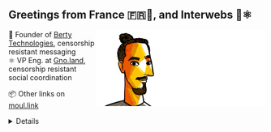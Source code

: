 ## Greetings from France 🇫🇷👋, and Interwebs 🚀⚛️

<img align="right" src="https://raw.githubusercontent.com/moul/moul/main/contribute.gif">

:hammer: Founder of [Berty Technologies](https://berty.tech), censorship resistant messaging<br/>
:atom_symbol: VP Eng. at [Gno.land](https://gno.land), censorship resistant social coordination<br/>







:package: Other links on [moul.link](https://www.moul.link/)<br/>


<details>

<h4>🌱 Last projects</h4>
<ul>

<li><a href="https://github.com/moul/gno.land-r-manfred">moul/gno.land-r-manfred</a> - Collection of contracts published under gno.land/r/manfred/...</li>
<li><a href="https://github.com/moul/cosmos-scripts">moul/cosmos-scripts</a> - </li>
<li><a href="https://github.com/moul/renovate-config">moul/renovate-config</a> - Custom renovate config.</li>
<li><a href="https://github.com/moul/asanaman">moul/asanaman</a> - Asana tools and golang libs.</li>
<li><a href="https://github.com/moul/gno-basics">moul/gno-basics</a> - Gnolang smart contract examples</li>
<li><a href="https://github.com/moul/gno-stuff">moul/gno-stuff</a> - various gno things</li>
<li><a href="https://github.com/moul/berty-discord-webhook">moul/berty-discord-webhook</a> - A bot that sends Discord webhooks on new messages in a Berty group</li>
<li><a href="https://github.com/moul/.gno">moul/.gno</a> - gno metadata</li>
<li><a href="https://github.com/moul/poc-cmd-to-everything">moul/poc-cmd-to-everything</a> - PoC repo for one of my ideas 🤌</li>
<li><a href="https://github.com/search?o=desc&q=user%3Amoul+created%3A%3E2022-01-01&s=updated&type=Repositories">...</a></li>

</ul>

<h4>🔭 Recent Releases I Worked On</h4>
<ul>
<li><a href="https://github.com/pathwar/pathwar">pathwar/pathwar</a> (<a href="https://github.com/pathwar/pathwar/releases/tag/v2.94.0">v2.94.0</a>, 1 day ago) - ☠️ The Pathwar Project ☠️</li>
<li><a href="https://github.com/berty/berty">berty/berty</a> (<a href="https://github.com/berty/berty/releases/tag/v2.460.0">v2.460.0</a>, 5 days ago) - Berty is a secure peer-to-peer messaging app that works with or without internet access, cellular data or trust in the network</li>
<li><a href="https://github.com/moul/zapgorm2">moul/zapgorm2</a> (<a href="https://github.com/moul/zapgorm2/releases/tag/v1.3.0">v1.3.0</a>, 1 week ago) - ⚡ zap logging driver for gorm v2</li>
<li><a href="https://github.com/OpenZeppelin/openzeppelin-contracts">OpenZeppelin/openzeppelin-contracts</a> (<a href="https://github.com/OpenZeppelin/openzeppelin-contracts/releases/tag/v4.8.2">v4.8.2</a>, 1 week ago) - OpenZeppelin Contracts is a library for secure smart contract development.</li>
<li><a href="https://github.com/berty/weshnet">berty/weshnet</a> (<a href="https://github.com/berty/weshnet/releases/tag/v1.1.1">v1.1.1</a>, 1 week ago) - Decentralized extreme communication protocol</li>

<li><a href="https://github.com/pulls?q=is%3Apr+author%3Amoul+is%3Amerged+">...</a></li>
</ul>

<h4>❤️ These awesome people sponsor me (thank you!)</h4>
<ul>

<li><a href="https://github.com/creack">creack</a></li>
<li><a href="https://github.com/shawnharmsen">shawnharmsen</a></li>
<li><a href="https://github.com/le-du6">le-du6</a></li>
<li><a href="https://github.com/Z-a-r-a-k-i">Z-a-r-a-k-i</a></li>
<li><a href="https://github.com/cerisier">cerisier</a></li>
<li><a href="https://github.com/sponsors/moul/">...</a></li>
</ul>









  <h4>💪 Recent PRs</h4>
  <ul>
  
  <li><a href="https://github.com/gnolang/gno">gnolang/gno</a> - <a href="https://github.com/gnolang/gno/pull/585">chore: move tendermint2 pkgs into tendermint2/</a> (1 day ago) </li>
  
  <li><a href="https://github.com/tendermint/tendermint2">tendermint/tendermint2</a> - <a href="https://github.com/tendermint/tendermint2/pull/9">chore: update LICENSE.md</a> (1 day ago) </li>
  
  <li><a href="https://github.com/pathwar/pathwar">pathwar/pathwar</a> - <a href="https://github.com/pathwar/pathwar/pull/830">chore: update golangci-lint config</a> (1 week ago) </li>
  
  <li><a href="https://github.com/gnolang/awesome-gno">gnolang/awesome-gno</a> - <a href="https://github.com/gnolang/awesome-gno/pull/27">feat: add gnolang/workshops</a> (1 week ago) </li>
  
  <li><a href="https://github.com/gnolang/workshops">gnolang/workshops</a> - <a href="https://github.com/gnolang/workshops/pull/4">feat: new slides</a> (1 week ago) </li>
  
  </ul>

  <h4>📓 Gists I wrote</h4>
  <ul>
  <li><a href="https://gist.github.com/29c0df4055df019a91440521a02dc23e">top1k cosmos (liquid &#43; staked &#43; unbounding), snapshot 2022-05-22.</a> (6 months ago)</li>
  <li><a href="https://gist.github.com/6653f870ce167ffccebd5372349e7516">ERC20 Token One File</a> (7 months ago)</li>
  <li><a href="https://gist.github.com/1b538e6a49e3d5bce011987c62441eea">All Paths Lead to Roam</a> (1 year ago)</li>
  <li><a href="https://gist.github.com/2dd66ce9133e6585040122d563afa039">github-other-repos.md</a> (2 years ago)</li>
  <li><a href="https://gist.github.com/3d9a81083861a2bb2a04b80dad79bb68">Yo! 👋👋</a> (2 years ago)</li>
  
  </ul>

  <h4>👯 Check out some of my recent followers</h4>
  <ul>
  
  <li><a href="https://github.com/EclesioMeloJunior">EclesioMeloJunior</a>
  <li><a href="https://github.com/waymobetta">waymobetta</a>
  <li><a href="https://github.com/3mp8r3">3mp8r3</a>
  <li><a href="https://github.com/Die-Antwoord">Die-Antwoord</a>
  <li><a href="https://github.com/fund-raiser">fund-raiser</a>
  </ul>

  <h4>💬 Feedback</h4>

  <p>
    If you use one of my projects, I'd love to hear from you!
    Don't be shy and let me know what you liked and what needs being improved.
    Got an issue? Open a ticket, I don't bite and will try my best to help!
  </p>

  <h4>📫 How to reach me</h4>
  <ul>
    <li>Twitter: <a href="https://twitter.com/moul">https://twitter.com/moul</a></li>
    <li>Blog: <a href="https://manfred.life/">https://manfred.life/</a></li>
  </ul>

  <hr />

  <summary>Details</summary>
  <img src="https://img.shields.io/badge/📦%20%20release-experimental-blue"/>
  <img src="https://img.shields.io/badge/coverage-@moul%20is%20unstable-red?logo=codecov"/>
  <img src="https://img.shields.io/badge/👤%20%20mood-👍%20👍%20👍-black"/>
  <img src="https://img.shields.io/badge/🌐%20%20country-France%20🇫🇷-pink"/>
  

  <hr />

  <img src="https://github-readme-stats.vercel.app/api?username=moul&count_private=true&show_icons=true"/>

  <img src="https://img.shields.io/date/1678574623.svg?label=build&colorB=purple" />

 <details><summary>Click!</summary> <details><summary>Click!</summary> <details><summary>Click!</summary> <details><summary>Click!</summary> <details><summary>Click!</summary> <details><summary>Click!</summary> <details><summary>Click!</summary> <details><summary>Click!</summary> <details><summary>Click!</summary> <details><summary>Click!</summary> <details><summary>Click!</summary> <details><summary>Click!</summary> <details><summary>Click!</summary> <details><summary>Click!</summary> <details><summary>Click!</summary> <details><summary>Click!</summary> <details><summary>Click!</summary> <details><summary>Click!</summary> <details><summary>Click!</summary> <details><summary>Click!</summary> <details><summary>Click!</summary> <details><summary>Click!</summary> Thank you 😎 </details> </details> </details> </details> </details> </details> </details> </details> </details> </details> </details> </details> </details> </details> </details> </details> </details> </details> </details> </details> </details> </details>
</details>

<img src="https://visitor-badge.glitch.me/badge?page_id=moul.moul" width="1" height="1"/>
